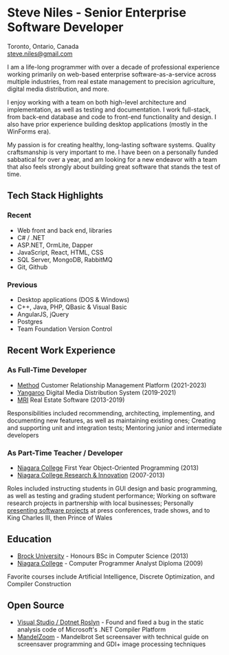 # Steve Niles - Senior Enterprise Software Developer
Toronto, Ontario, Canada  
steve.niles@gmail.com  

I am a life-long programmer with over a decade of professional experience working primarily on web-based enterprise software-as-a-service across multiple industries, from real estate management to precision agriculture, digital media distribution, and more.

I enjoy working with a team on both high-level architecture and implementation, as well as testing and documentation. I work full-stack, from back-end database and code to front-end functionality and design. I also have prior experience building desktop applications (mostly in the WinForms era).

My passion is for creating healthy, long-lasting software systems. Quality craftsmanship is very important to me. I have been on a personally funded sabbatical for over a year, and am looking for a new endeavor with a team that also feels strongly about building great software that stands the test of time.

## Tech Stack Highlights
### Recent
- Web front and back end, libraries
- C# / .NET
- ASP.NET, OrmLite, Dapper
- JavaScript, React, HTML, CSS
- SQL Server, MongoDB, RabbitMQ
- Git, Github
### Previous
- Desktop applications (DOS & Windows)
- C++, Java, PHP, QBasic & Visual Basic
- AngularJS, jQuery
- Postgres
- Team Foundation Version Control

## Recent Work Experience
### As Full-Time Developer
- [Method](https://www.method.me) Customer Relationship Management Platform (2021-2023)
- [Yangaroo](https://yangaroo.com) Digital Media Distribution System (2019-2021)
- [MRI](https://www.mrisoftware.com) Real Estate Software (2013-2019)

Responsibilities included recommending, architecting, implementing, and documenting new features, as well as maintaining existing ones; Creating and supporting unit and integration tests; Mentoring junior and intermediate developers

### As Part-Time Teacher / Developer
- [Niagara College](https://www.niagaracollege.ca) First Year Object-Oriented Programming (2013)
- [Niagara College Research & Innovation](https://www.ncinnovation.ca) (2007-2013)

Roles included instructing students in GUI design and basic programming, as well as testing and grading student performance; Working on software research projects in partnership with local businesses; Personally [presenting software projects](https://steveniles.dev/encore.pdf) at press conferences, trade shows, and to King Charles III, then Prince of Wales

## Education
- [Brock University](https://brocku.ca) - Honours BSc in Computer Science (2013)
- [Niagara College](https://www.niagaracollege.ca) - Computer Programmer Analyst Diploma (2009)

Favorite courses include Artificial Intelligence, Discrete Optimization, and Compiler Construction

## Open Source
- [Visual Studio / Dotnet Roslyn](https://github.com/dotnet/roslyn/pull/8195) - Found and fixed a bug in the static analysis code of Microsoft's .NET Compiler Platform
- [MandelZoom](https://github.com/steveniles/MandelZoom) - Mandelbrot Set screensaver with technical guide on screensaver programming and GDI+ image processing techniques
